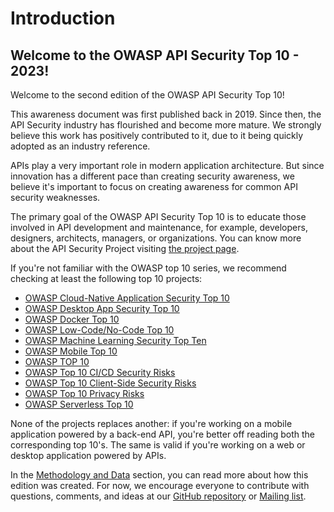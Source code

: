 # Introduction

## Welcome to the OWASP API Security Top 10 - 2023!

Welcome to the second edition of the OWASP API Security Top 10!

This awareness document was first published back in 2019. Since then, the API
Security industry has flourished and become more mature. We strongly believe
this work has positively contributed to it, due to it being quickly adopted as
an industry reference.

APIs play a very important role in modern application architecture. But since
innovation has a different pace than creating security awareness, we believe
it's important to focus on creating awareness for common API security
weaknesses.

The primary goal of the OWASP API Security Top 10 is to educate those involved
in API development and maintenance, for example, developers, designers,
architects, managers, or organizations. You can know more about the API Security
Project visiting [the project page][1].

If you're not familiar with the OWASP top 10 series, we recommend checking at
least the following top 10 projects:

* [OWASP Cloud-Native Application Security Top 10][2]
* [OWASP Desktop App Security Top 10][3]
* [OWASP Docker Top 10][4]
* [OWASP Low-Code/No-Code Top 10][5]
* [OWASP Machine Learning Security Top Ten][6]
* [OWASP Mobile Top 10][7]
* [OWASP TOP 10][8]
* [OWASP Top 10 CI/CD Security Risks][9]
* [OWASP Top 10 Client-Side Security Risks][10]
* [OWASP Top 10 Privacy Risks][11]
* [OWASP Serverless Top 10][12]

None of the projects replaces another: if you're working on a mobile application
powered by a back-end API, you're better off reading both the corresponding top
10's. The same is valid if you're working on a web or desktop application
powered by APIs.

In the [Methodology and Data][13] section, you can read more about how this
edition was created. For now, we encourage everyone to contribute with
questions, comments, and ideas at our [GitHub repository][14] or
[Mailing list][15].

[1]: https://owasp.org/www-project-api-security/
[2]: https://owasp.org/www-project-cloud-native-application-security-top-10/
[3]: https://owasp.org/www-project-desktop-app-security-top-10/
[4]: https://owasp.org/www-project-docker-top-10/
[5]: https://owasp.org/www-project-top-10-low-code-no-code-security-risks/
[6]: https://owasp.org/www-project-machine-learning-security-top-10/
[7]: https://owasp.org/www-project-mobile-top-10/
[8]: https://owasp.org/www-project-top-ten/
[9]: https://owasp.org/www-project-top-10-ci-cd-security-risks/
[10]: https://owasp.org/www-project-top-10-client-side-security-risks/
[11]: https://owasp.org/www-project-top-10-privacy-risks/
[12]: https://owasp.org/www-project-serverless-top-10/
[13]: ./0xd0-about-data.md
[14]: https://github.com/OWASP/API-Security
[15]: https://groups.google.com/a/owasp.org/forum/#!forum/api-security-project
